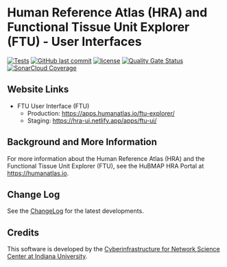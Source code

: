# Human Reference Atlas (HRA) and Functional Tissue Unit Explorer (FTU) - User Interfaces

[![Tests](https://github.com/hubmapconsortium/ccf-ui/actions/workflows/tests.yml/badge.svg?branch=develop)](https://github.com/hubmapconsortium/hra-ui/actions/workflows/ci.yml)
[![GitHub last commit](https://img.shields.io/github/last-commit/hubmapconsortium/hra-ui.svg)](https://github.com/hubmapconsortium/hra-ui/commits/develop)
[![license](https://img.shields.io/github/license/mashape/apistatus.svg)](LICENSE)
[![Quality Gate Status](https://sonarcloud.io/api/project_badges/measure?project=hubmapconsortium_hra-ui&metric=alert_status)](https://sonarcloud.io/project/overview?id=hubmapconsortium_hra-ui)
[![SonarCloud Coverage](https://sonarcloud.io/api/project_badges/measure?project=hubmapconsortium_hra-ui&metric=coverage)](https://sonarcloud.io/component_measures?metric=Coverage&id=hubmapconsortium_hra-ui)

## Website Links

- FTU User Interface (FTU)
  - Production: <https://apps.humanatlas.io/ftu-explorer/>
  - Staging: <https://hra-ui.netlify.app/apps/ftu-ui/>

## Background and More Information

For more information about the Human Reference Atlas (HRA) and the Functional Tissue Unit Explorer (FTU), see the HuBMAP HRA Portal at <https://humanatlas.io>.

## Change Log

See the [ChangeLog](CHANGELOG.md) for the latest developments.

## Credits

This software is developed by the [Cyberinfrastructure for Network Science Center at Indiana University](http://cns.iu.edu/).
